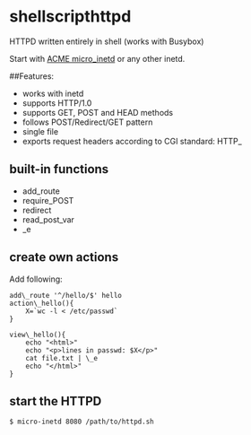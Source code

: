 shellscripthttpd
================

HTTPD written entirely in shell (works with Busybox)

Start with [ACME micro\_inetd](http://www.acme.com/software/micro_inetd/) or any other inetd.

##Features:

* works with inetd
* supports HTTP/1.0
* supports GET, POST and HEAD methods
* follows POST/Redirect/GET pattern
* single file
* exports request headers according to CGI standard: HTTP_

## built-in functions
* add\_route
* require\_POST
* redirect
* read\_post\_var
* \_e

## create own actions

Add following:

```
add\_route '^/hello/$' hello
action\_hello(){
    X=`wc -l < /etc/passwd`
}

view\_hello(){
    echo "<html>"
    echo "<p>lines in passwd: $X</p>"
    cat file.txt | \_e
    echo "</html>"
}
```

## start the HTTPD

    $ micro-inetd 8080 /path/to/httpd.sh

